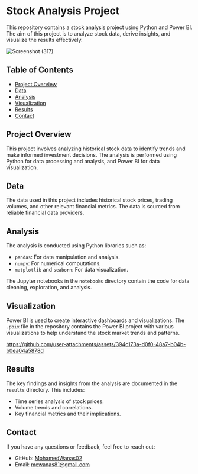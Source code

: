 # Stock Analysis Project

This repository contains a stock analysis project using Python and Power BI. The aim of this project is to analyze stock data, derive insights, and visualize the results effectively.

![Screenshot (317)](https://github.com/user-attachments/assets/c2e4ffeb-2659-4ae6-bb16-8a607f19a50f)


## Table of Contents

- [Project Overview](#project-overview)
- [Data](#data)
- [Analysis](#analysis)
- [Visualization](#visualization)
- [Results](#results)
- [Contact](#contact)

## Project Overview

This project involves analyzing historical stock data to identify trends and make informed investment decisions. The analysis is performed using Python for data processing and analysis, and Power BI for data visualization.

## Data

The data used in this project includes historical stock prices, trading volumes, and other relevant financial metrics. The data is sourced from reliable financial data providers.

## Analysis

The analysis is conducted using Python libraries such as:

- `pandas`: For data manipulation and analysis.
- `numpy`: For numerical computations.
- `matplotlib` and `seaborn`: For data visualization.

The Jupyter notebooks in the `notebooks` directory contain the code for data cleaning, exploration, and analysis.

## Visualization

Power BI is used to create interactive dashboards and visualizations. The `.pbix` file in the repository contains the Power BI project with various visualizations to help understand the stock market trends and patterns.

https://github.com/user-attachments/assets/394c173a-d0f0-48a7-b04b-b0ea04a5878d

## Results

The key findings and insights from the analysis are documented in the `results` directory. This includes:

- Time series analysis of stock prices.
- Volume trends and correlations.
- Key financial metrics and their implications.

## Contact

If you have any questions or feedback, feel free to reach out:

- GitHub: [MohamedWanas02](https://github.com/MohamedWanas02)
- Email: mewanas81@gmail.com
